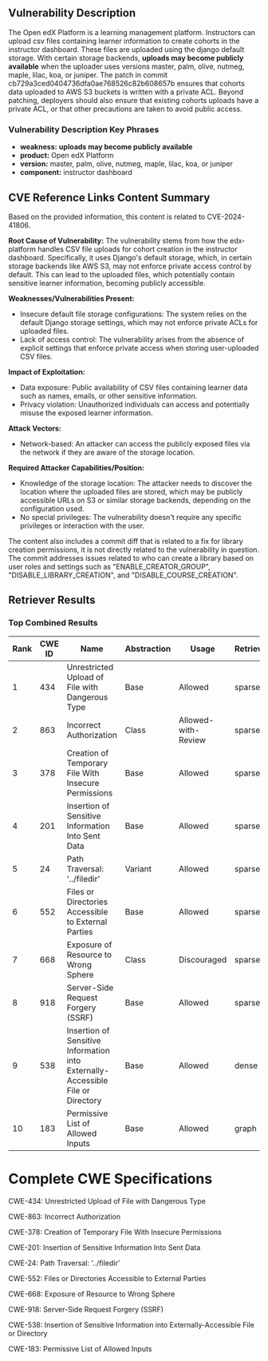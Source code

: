 ## Vulnerability Description
The Open edX Platform is a learning management platform. Instructors can upload csv files containing learner information to create cohorts in the instructor dashboard. These files are uploaded using the django default storage. With certain storage backends, **uploads may become publicly available** when the uploader uses versions master, palm, olive, nutmeg, maple, lilac, koa, or juniper. The patch in commit cb729a3ced0404736dfa0ae768526c82b608657b ensures that cohorts data uploaded to AWS S3 buckets is written with a private ACL. Beyond patching, deployers should also ensure that existing cohorts uploads have a private ACL, or that other precautions are taken to avoid public access.

### Vulnerability Description Key Phrases
- **weakness:** **uploads may become publicly available**
- **product:** Open edX Platform
- **version:** master, palm, olive, nutmeg, maple, lilac, koa, or juniper
- **component:** instructor dashboard

## CVE Reference Links Content Summary
Based on the provided information, this content is related to CVE-2024-41806.

**Root Cause of Vulnerability:**
The vulnerability stems from how the edx-platform handles CSV file uploads for cohort creation in the instructor dashboard. Specifically, it uses Django's default storage, which, in certain storage backends like AWS S3, may not enforce private access control by default. This can lead to the uploaded files, which potentially contain sensitive learner information, becoming publicly accessible.

**Weaknesses/Vulnerabilities Present:**
- Insecure default file storage configurations: The system relies on the default Django storage settings, which may not enforce private ACLs for uploaded files.
- Lack of access control: The vulnerability arises from the absence of explicit settings that enforce private access when storing user-uploaded CSV files.

**Impact of Exploitation:**
- Data exposure: Public availability of CSV files containing learner data such as names, emails, or other sensitive information.
- Privacy violation: Unauthorized individuals can access and potentially misuse the exposed learner information.

**Attack Vectors:**
- Network-based: An attacker can access the publicly exposed files via the network if they are aware of the storage location.

**Required Attacker Capabilities/Position:**
- Knowledge of the storage location: The attacker needs to discover the location where the uploaded files are stored, which may be publicly accessible URLs on S3 or similar storage backends, depending on the configuration used.
- No special privileges: The vulnerability doesn't require any specific privileges or interaction with the user.

The content also includes a commit diff that is related to a fix for library creation permissions, it is not directly related to the vulnerability in question. The commit addresses issues related to who can create a library based on user roles and settings such as "ENABLE_CREATOR_GROUP", "DISABLE_LIBRARY_CREATION", and "DISABLE_COURSE_CREATION".

## Retriever Results

### Top Combined Results

| Rank | CWE ID | Name | Abstraction | Usage  | Retrievers | Individual Scores |
|------|--------|------|-------------|-------|------------|-------------------|
| 1 | 434 | Unrestricted Upload of File with Dangerous Type | Base | Allowed | sparse | 0.419 |
| 2 | 863 | Incorrect Authorization | Class | Allowed-with-Review | sparse | 0.415 |
| 3 | 378 | Creation of Temporary File With Insecure Permissions | Base | Allowed | sparse | 0.414 |
| 4 | 201 | Insertion of Sensitive Information Into Sent Data | Base | Allowed | sparse | 0.408 |
| 5 | 24 | Path Traversal: '../filedir' | Variant | Allowed | sparse | 0.404 |
| 6 | 552 | Files or Directories Accessible to External Parties | Base | Allowed | sparse | 0.395 |
| 7 | 668 | Exposure of Resource to Wrong Sphere | Class | Discouraged | sparse | 0.395 |
| 8 | 918 | Server-Side Request Forgery (SSRF) | Base | Allowed | sparse | 0.392 |
| 9 | 538 | Insertion of Sensitive Information into Externally-Accessible File or Directory | Base | Allowed | dense | 0.434 |
| 10 | 183 | Permissive List of Allowed Inputs | Base | Allowed | graph | 0.002 |



# Complete CWE Specifications

CWE-434: Unrestricted Upload of File with Dangerous Type

CWE-863: Incorrect Authorization

CWE-378: Creation of Temporary File With Insecure Permissions

CWE-201: Insertion of Sensitive Information Into Sent Data

CWE-24: Path Traversal: '../filedir'

CWE-552: Files or Directories Accessible to External Parties

CWE-668: Exposure of Resource to Wrong Sphere

CWE-918: Server-Side Request Forgery (SSRF)

CWE-538: Insertion of Sensitive Information into Externally-Accessible File or Directory

CWE-183: Permissive List of Allowed Inputs